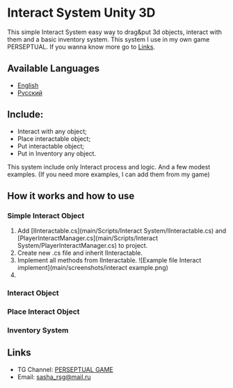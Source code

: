 # Interact System Unity 3D

This simple Interact System easy way to drag&amp;put 3d objects, interact with them and a basic inventory system.
This system I use in my own game PERSEPTUAL. If you wanna know more go to [Links](#links).

## Available Languages
- [English](README.md)
- [Русский](README.ru.md)

## Include:
  - Interact with any object;
  - Place interactable object;
  - Put interactable object;
  - Put in Inventory any object.

This system include only Interact process and logic. And a few modest examples. (If you need more examples, I can add them from my game)

## How it works and how to use
### Simple Interact Object
1. Add [IInteractable.cs](main/Scripts/Interact System/IInteractable.cs) and [PlayerInteractManager.cs](main/Scripts/Interact System/PlayerInteractManager.cs) to project.
2. Create new .cs file and inherit IInteractable.
3. Implement all methods from IInteractable. ![Example file Interact implement](main/screenshots/interact example.png)
5. 

### Interact Object

### Place Interact Object

### Inventory System

## Links
- TG Channel: [PERSEPTUAL GAME](https://t.me/nightmareunderpantsarts)
- Email: sasha_rsg@mail.ru
